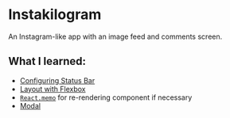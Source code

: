 # Instakilogram

An Instagram-like app with an image feed and comments screen.

## What I learned:

- [Configuring Status Bar](https://docs.expo.io/versions/latest/guides/configuring-statusbar/)
- [Layout with Flexbox](https://facebook.github.io/react-native/docs/flexbox)
- [`React.memo`](https://reactjs.org/docs/react-api.html#reactmemo) for re-rendering component if necessary
- [Modal](https://facebook.github.io/react-native/docs/modal)